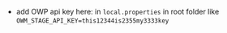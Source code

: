 - add OWP api key here: in `local.properties` in root folder like `OWM_STAGE_API_KEY=this12344is2355my3333key`